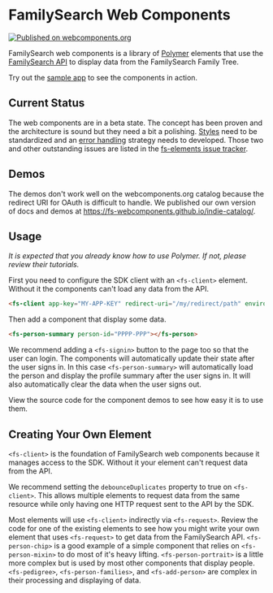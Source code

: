 # FamilySearch Web Components

[![Published on webcomponents.org](https://img.shields.io/badge/webcomponents.org-published-blue.svg)](https://www.webcomponents.org/collection/fs-webcomponents/fs-elements)

FamilySearch web components is a library of [Polymer](https://www.polymer-project.org/1.0/)
elements that use the [FamilySearch API](https://familysearch.org/developers/)
to display data from the FamilySearch Family Tree.

Try out the [sample app](https://fs-wc-sample-app.herokuapp.com/) to see the
components in action.

## Current Status

The web components are in a beta state. The concept has been proven and the
architecture is sound but they need a bit a polishing. [Styles](https://github.com/fs-webcomponents/fs-elements/issues/1)
need to be standardized and an [error handling](https://github.com/fs-webcomponents/fs-elements/issues/2)
strategy needs to developed. Those two and other outstanding issues are listed 
in the [fs-elements issue tracker](https://github.com/fs-webcomponents/fs-elements/issues).

## Demos

The demos don't work well on the webcomponents.org catalog because the redirect
URI for OAuth is difficult to handle. We published our own version of docs
and demos at https://fs-webcomponents.github.io/indie-catalog/.

## Usage

_It is expected that you already know how to use Polymer. If not, please review
their tutorials._

First you need to configure the SDK client with an `<fs-client>` element. Without
it the components can't load any data from the API.

```html
<fs-client app-key="MY-APP-KEY" redirect-uri="/my/redirect/path" environment="production"></fs-client>
```

Then add a component that display some data.

```html
<fs-person-summary person-id="PPPP-PPP"></fs-person>
```

We recommend adding a `<fs-signin>` button to the page too so that the user can
login. The components will automatically update their state after the user signs
in. In this case `<fs-person-summary>` will automatically load the person and
display the profile summary after the user signs in. It will also automatically
clear the data when the user signs out.

View the source code for the component demos to see how easy it is to use them.

## Creating Your Own Element

`<fs-client>` is the foundation of FamilySearch web components because it manages
access to the SDK. Without it your element can't request data from the API.

We recommend setting the `debounceDuplicates` property to true on `<fs-client>`.
This allows multiple elements to request data from the same resource while only
having one HTTP request sent to the API by the SDK.

Most elements will use `<fs-client>` indirectly via `<fs-request>`.
Review the code for one of the existing elements to see how you might write your
own element that uses `<fs-request>` to get data from the FamilySearch API.
`<fs-person-chip>` is a good example of a simple component that relies on 
`<fs-person-mixin>` to do most of it's heavy lifting. `<fs-person-portrait>` is
a little more complex but is used by most other components that display people.
`<fs-pedigree>`, `<fs-person-families>`, and `<fs-add-person>` are complex in 
their processing and displaying of data.